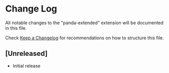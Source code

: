 # Change Log
All notable changes to the "panda-extended" extension will be documented in this file.

Check [Keep a Changelog](http://keepachangelog.com/) for recommendations on how to structure this file.

## [Unreleased]
- Initial release
